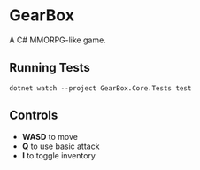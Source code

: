 # GearBox
A C# MMORPG-like game.

## Running Tests
`dotnet watch --project GearBox.Core.Tests test`

## Controls

- **WASD** to move 
- **Q** to use basic attack
- **I** to toggle inventory